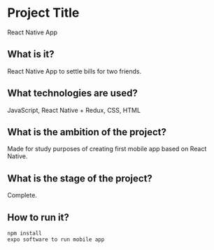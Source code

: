 # Project Title

React Native App

## What is it?

React Native App to settle bills for two friends.

## What technologies are used?

JavaScript, React Native + Redux, CSS, HTML

## What is the ambition of the project?

Made for study purposes of creating first mobile app based on React Native. 

## What is the stage of the project?

Complete.

## How to run it?

```
npm install
expo software to run mobile app
```
